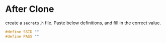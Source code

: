 # After Clone

create a `secrets.h` file. Paste below definitions, and fill in the correct value.

```c++
#define SSID ""
#define PASS ""
```
